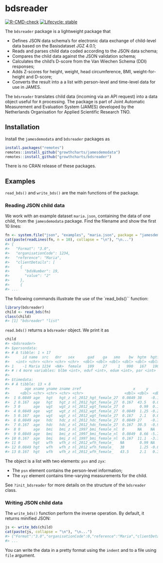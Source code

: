 
<!-- README.md is generated from README.Rmd. Please edit that file -->

# bdsreader

<!-- badges: start -->

[![R-CMD-check](https://github.com/growthcharts/bdsreader/actions/workflows/R-CMD-check.yaml/badge.svg)](https://github.com/growthcharts/bdsreader/actions/workflows/R-CMD-check.yaml)
[![Lifecycle:
stable](https://img.shields.io/badge/lifecycle-stable-brightgreen.svg)](https://lifecycle.r-lib.org/articles/stages.html#stable)
<!-- badges: end -->

The `bdsreader` package is a lightweight package that

- Defines JSON data schema’s for electronic data exchange of child-level
  data based on the Basisdataset JGZ 4.0.1;
- Reads and parses child data coded according to the JSON data schema;
- Compares the child data against the JSON validation schema;
- Calculates the child’s D-score from the Van Wiechen Schema (DDI)
  responses;
- Adds Z-scores for height, weight, head circumference, BMI,
  weight-for-height and D-score;
- Converts the result into a a list with person-level and time-level
  data for use in JAMES.

The `bdsreader` translates child data (incoming via an API request) into
a data object useful for `R` processing. The package is part of Joint
Automatic Measurement and Evaluation System (JAMES) developed by the
Netherlands Organisation for Applied Scientific Research TNO.

## Installation

Install the `jamesdemodata` and `bdsreader` packages as

``` r
install.packages("remotes")
remotes::install_github("growthcharts/jamesdemodata")
remotes::install_github("growthcharts/bdsreader")
```

There is no CRAN release of these packages.

## Examples

`read_bds()` and `write_bds()` are the main functions of the package.

### Reading JSON child data

We work with an example dataset `maria.json`, containing the data of one
child, from the `jamesdemodata` package. Find the filename and show the
first 10 lines:

``` r
fn <- system.file("json", "examples", "maria.json", package = "jamesdemodata")
cat(paste(readLines(fn, n = 10), collapse = "\n"), "\n...")
#> {
#>   "Format": "3.0",
#>   "organisationCode": 1234,
#>   "reference": "Maria",
#>   "clientDetails": [
#>     {
#>       "bdsNumber": 19,
#>       "value": "2"
#>     },
#>     { 
#> ...
```

The following commands illustrate the use of the \`read_bds()\`\`
function:

``` r
library(bdsreader)
child <- read_bds(fn)
class(child)
#> [1] "bdsreader" "list"
```

`read.bds()` returns a `bdsreader` object. We print it as

``` r
child
#> <bdsreader>
#> $persondata:
#> # A tibble: 1 × 17
#>      id name  src   dnr   sex      gad    ga   smo    bw  hgtm  hgtf  agem  blbf
#>   <int> <chr> <chr> <chr> <chr>  <dbl> <dbl> <dbl> <dbl> <dbl> <dbl> <dbl> <int>
#> 1    -1 Maria 1234  <NA>  female   189    27     1   990   167   190    NA    NA
#> # ℹ 4 more variables: blbm <int>, eduf <int>, edum <int>, par <int>
#> 
#> $timedata:
#> # A tibble: 13 × 8
#>       age xname yname zname zref                        x     y      z
#>     <dbl> <chr> <chr> <chr> <chr>                   <dbl> <dbl>  <dbl>
#>  1 0.0849 age   hgt   hgt_z nl_2012_hgt_female_27  0.0849 38    -0.158
#>  2 0.167  age   hgt   hgt_z nl_2012_hgt_female_27  0.167  43.5   0.047
#>  3 0      age   wgt   wgt_z nl_2012_wgt_female_27  0       0.99  0.19 
#>  4 0.0849 age   wgt   wgt_z nl_2012_wgt_female_27  0.0849  1.25 -0.203
#>  5 0.167  age   wgt   wgt_z nl_2012_wgt_female_27  0.167   2.1   0.015
#>  6 0.0849 age   hdc   hdc_z nl_2012_hdc_female_27  0.0849 27    -0.709
#>  7 0.167  age   hdc   hdc_z nl_2012_hdc_female_27  0.167  30.5  -0.913
#>  8 0      age   bmi   bmi_z nl_1997_bmi_female_nl  0      NA    NA    
#>  9 0.0849 age   bmi   bmi_z nl_1997_bmi_female_nl  0.0849  8.66 -5.72 
#> 10 0.167  age   bmi   bmi_z nl_1997_bmi_female_nl  0.167  11.1  -3.77 
#> 11 0      hgt   wfh   wfh_z nl_2012_wfh_female_   NA       0.99 NA    
#> 12 0.0849 hgt   wfh   wfh_z nl_2012_wfh_female_   38       1.25 -0.001
#> 13 0.167  hgt   wfh   wfh_z nl_2012_wfh_female_   43.5     2.1   0.326
```

The object is a list with two elements: `psn` and `zyx`:

- The `psn` element contains the person-level information;
- The `xyz` element contains time-varying measurements for the child.

See `?init_bdsreader` for more details on the structure of the
`bdsreader` class.

### Writing JSON child data

The `write_bds()` function perform the inverse operation. By default, it
returns minified JSON:

``` r
js <- write_bds(child)
cat(paste(js, collapse = "\n"), "\n...")
#> {"Format":"3.0","organisationCode":0,"reference":"Maria","clientDetails":[{"bdsNumber":19,"value":"2"},{"bdsNumber":20,"value":"20181011"},{"bdsNumber":82,"value":189},{"bdsNumber":91,"value":"1"},{"bdsNumber":110,"value":990},{"bdsNumber":238,"value":1670},{"bdsNumber":240,"value":1900}],"clientMeasurements":[{"bdsNumber":235,"values":[{"date":"20181111","value":380},{"date":"20181211","value":435}]},{"bdsNumber":245,"values":[{"date":"20181011","value":990},{"date":"20181111","value":1250},{"date":"20181211","value":2100}]},{"bdsNumber":252,"values":[{"date":"20181111","value":270},{"date":"20181211","value":305}]}],"nestedDetails":[{"nestingBdsNumber":62,"nestingCode":"01","clientDetails":[{"bdsNumber":63,"value":"19950704"}]},{"nestingBdsNumber":62,"nestingCode":"02","clientDetails":[{"bdsNumber":63,"value":"19901202"}]}]} 
#> ...
```

You can write the data in a pretty format using the `indent` and to a
file using `file` argument.
